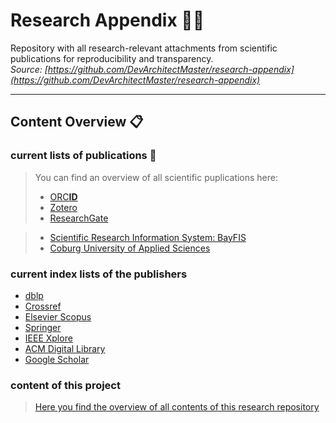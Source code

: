 # Research Appendix 👨‍🎓
Repository with all research-relevant attachments from scientific publications for reproducibility and transparency.  
*Source: [https://github.com/DevArchitectMaster/research-appendix](https://github.com/DevArchitectMaster/research-appendix)*

---


## Content Overview 📋



### current lists of publications 🧾

> You can find an overview of all scientific puplications here:
  > * [ORC**ID**](https://orcid.org/0000-0001-7382-8333)
  > * [Zotero](https://www.zotero.org/fboeck)
  > * [ResearchGate](https://www.researchgate.net/profile/Felix-Boeck)


  > * [Scientific Research Information System: BayFIS](https://forschung.hs-coburg.de/de/person/2073)
  > * [Coburg University of Applied Sciences](https://www.hs-coburg.de/boeck)


### current index lists of the publishers

* [dblp](https://dblp.uni-trier.de/pid/259/3517.html)
* [Crossref](https://search.crossref.org/?q=Felix%20B%C3%B6ck)
* [Elsevier Scopus](https://www.scopus.com/authid/detail.uri?authorId=57215432483)
* [Springer](#)
* [IEEE Xplore](#)
* [ACM Digital Library](#)
* [Google Scholar](https://scholar.google.de/citations?user=YbAldy0AAAAJ)



### content of this project

> [Here you find the overview of all contents of this research repository](content.md)